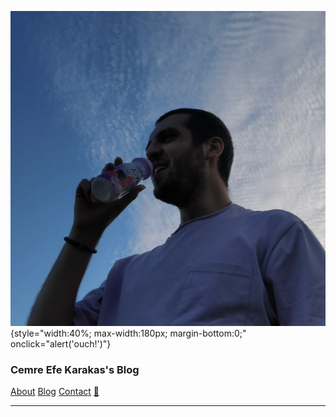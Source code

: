 ![avatar](/static/img/avatar.png){style="width:40%; max-width:180px; margin-bottom:0;" onclick="alert('ouch!')"}

### Cemre Efe Karakas's Blog


[About](/)
[Blog](/blog)
[Contact](/contact)
[🌿](http://dutl.uk/)

---

